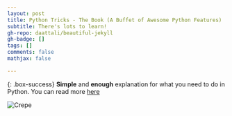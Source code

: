 ```yaml
---
layout: post
title: Python Tricks - The Book (A Buffet of Awesome Python Features)
subtitle: There's lots to learn!
gh-repo: daattali/beautiful-jekyll
gh-badge: []
tags: []
comments: false
mathjax: false

---
```


{: .box-success}
**Simple** and **enough** explanation for what you need to do in Python. You can read more [here](https://realpython.com/products/python-tricks-book/) 

![Crepe](https://beautifuljekyll.com/assets/img/Book1.jpg)



